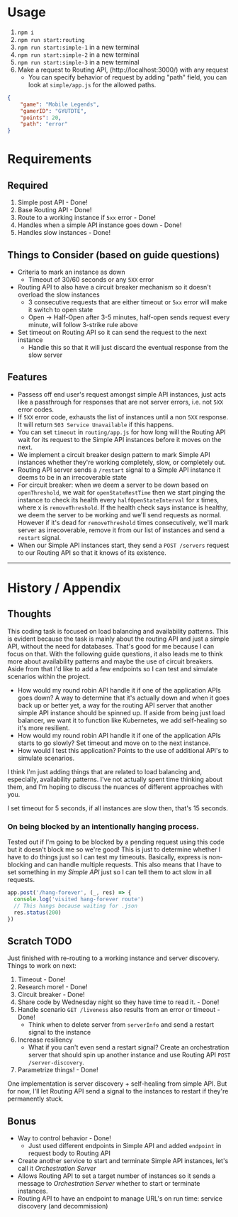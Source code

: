 # Usage

1. `npm i`
2. `npm run start:routing`
3. `npm run start:simple-1` in a new terminal
4. `npm run start:simple-2` in a new terminal
5. `npm run start:simple-3` in a new terminal
6. Make a request to Routing API, (http://localhost:3000/) with any request
    - You can specify behavior of request by adding "path" field, you can look at `simple/app.js` for the allowed paths.

```json
{
    "game": "Mobile Legends",
    "gamerID": "GYUTDTE",
    "points": 20,
    "path": "error"
}
```
# Requirements
## Required
1. Simple post API - Done!
2. Base Routing API - Done!
3. Route to a working instance if `5xx` error - Done!
4. Handles when a simple API instance goes down - Done!
5. Handles slow instances - Done!

## Things to Consider (based on guide questions)
- Criteria to mark an instance as down
    - Timeout of 30/60 seconds or any `5XX` error
- Routing API to also have a circuit breaker mechanism so it doesn't overload the slow instances
    - 3 consecutive requests that are either timeout or `5xx` error will make it switch to open state
    - Open -> Half-Open after 3-5 minutes, half-open sends request every minute, will follow 3-strike rule above
- Set timeout on Routing API so it can send the request to the next instance
    - Handle this so that it will just discard the eventual response from the slow server

## Features
- Passess off end user's request amongst simple API instances, just acts like a passthrough for responses that are not server errors, i.e. not `5XX` error codes.
- If `5XX` error code, exhausts the list of instances until a non `5XX` response. It will return `503 Service Unavailable` if this happens.
- You can set `timeout` in `routing/app.js` for how long will the Routing API wait for its request to the Simple API instances before it moves on the next.
- We implement a circuit breaker design pattern to mark Simple API instances whether they're working completely, slow, or completely out.
- Routing API server sends a `/restart` signal to a Simple API instance it deems to be in an irrecoverable state
- For circuit breaker: when we deem a server to be down based on `openThreshold`, we wait for `openStateRestTime` then we start pinging the instance to check its health every `halfOpenStateInterval` for x times, where x is `removeThreshold`. If the health check says instance is healthy, we deem the server to be working and we'll send requests as normal. However if it's dead for `removeThreshold` times consecutively, we'll mark server as irrecoverable, remove it from our list of instances and send a `restart` signal.
- When our Simple API instances start, they send a `POST /servers` request to our Routing API so that it knows of its existence.

---
# History / Appendix

## Thoughts

This coding task is focused on load balancing and availability patterns. This is evident because the task is mainly about the routing API and just a simple API, without the need for databases. That's good for me because I can focus on that. With the following guide questions, it also leads me to think more about availability patterns and maybe the use of circuit breakers. Aside from that I'd like to add a few endpoints so I can test and simulate scenarios within the project.

- How would my round robin API handle it if one of the application APIs goes down? A way to determine that it's actually down and when it goes back up or better yet, a way for the routing API server that another simple API instance should be spinned up. If aside from being just load balancer, we want it to function like Kubernetes, we add self-healing so it's more resilient.
- How would my round robin API handle it if one of the application APIs starts to go
slowly? Set timeout and move on to the next instance.
- How would I test this application? Points to the use of additional API's to simulate scenarios.

I think I'm just adding things that are related to load balancing and, especially, availability patterns. I've not actually spent time thinking about them, and I'm hoping to discuss the nuances of different approaches with you.

I set timeout for 5 seconds, if all instances are slow then, that's 15 seconds.

### On being blocked by an intentionally hanging process.
Tested out if I'm going to be blocked by a pending request using this code but it doesn't block me so we're good! This is just to determine whether I have to do things just so I can test my timeouts. Basically, express is non-blocking and can handle multiple requests. This also means that I have to set something in my *Simple API* just so I can tell them to act slow in all requests.
```javascript
app.post('/hang-forever', (_, res) => {
  console.log('visited hang-forever route')
  // This hangs because waiting for .json
  res.status(200)
})
```

## Scratch TODO
Just finished with re-routing to a working instance and server discovery. Things to work on next:

1. Timeout - Done!
2. Research more! - Done!
3. Circuit breaker - Done!
4. Share code by Wednesday night so they have time to read it. - Done!
5. Handle scenario `GET /liveness` also results from an error or timeout - Done!
    - Think when to delete server from `serverInfo` and send a restart signal to the instance
6. Increase resiliency
    - What if you can't even send a restart signal? Create an orchestration server that should spin up another instance and use Routing API `POST /server-discovery`.
7. Parametrize things! - Done!

One implementation is server discovery + self-healing from simple API. But for now, I'll let Routing API send a signal to the instances to restart if they're permanently stuck.

## Bonus
- Way to control behavior - Done!
    - Just used different endpoints in Simple API and added `endpoint` in request body to Routing API
- Create another service to start and terminate Simple API instances, let's call it *Orchestration Server*
- Allows Routing API to set a target number of instances so it sends a message to *Orchestration Server* whether to start or terminate instances.
- Routing API to have an endpoint to manage URL's on run time: service discovery (and decommission)
